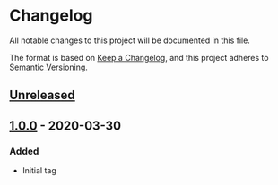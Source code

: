 # Changelog
All notable changes to this project will be documented in this file.

The format is based on [Keep a Changelog](https://keepachangelog.com/en/1.0.0/),
and this project adheres to [Semantic Versioning](https://semver.org/spec/v2.0.0.html).

## [Unreleased]

## [1.0.0] - 2020-03-30
### Added
- Initial tag

[Unreleased]: https://github.com/netsells/netsells-logger-php/compare/v1.0.0...HEAD
[1.0.0]: https://github.com/netsells/netsells-logger-php/releases/tag/v1.0.0
[1.0.1]: https://github.com/netsells/netsells-logger-php/releases/tag/v1.0.1